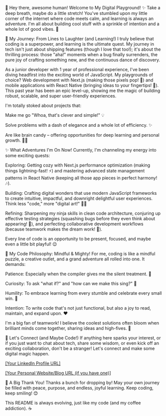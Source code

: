 👋 Hey there, awesome human! Welcome to My Digital Playground! ✨
Take a deep breath, maybe do a little stretch! You've stumbled upon my little corner of the internet where code meets calm, and learning is always an adventure. I'm all about building cool stuff with a sprinkle of intention and a whole lot of good vibes. 🚀

🧘 My Journey: From Lines to Laughter (and Learning!)
I truly believe that coding is a superpower, and learning is the ultimate quest. My journey in tech isn't just about shipping features (though I love that too!); it's about the thrilling process: those "aha!" moments when a bug finally surrenders, the pure joy of crafting something new, and the continuous dance of discovery.

As a junior developer with 1 year of professional experience, I've been diving headfirst into the exciting world of JavaScript. My playgrounds of choice? Web development with Next.js (making those pixels pop! 🎨) and mobile applications with React Native (bringing ideas to your fingertips! 📱). This past year has been an epic level-up, showing me the magic of building robust, scalable, and super user-friendly experiences.

I'm totally stoked about projects that:

Make me go "Whoa, that's clever and simple!" 💡

Solve problems with a dash of elegance and a whole lot of efficiency. ✨

Are like brain candy – offering opportunities for deep learning and personal growth. 🧠🍬

✨ What Adventures I'm On Now!
Currently, I'm channeling my energy into some exciting quests:

Exploring: Getting cozy with Next.js performance optimization (making things lightning-fast! ⚡) and mastering advanced state management patterns in React Native (keeping all those app pieces in perfect harmony! 🎶).

Building: Crafting digital wonders that use modern JavaScript frameworks to create intuitive, impactful, and downright delightful user experiences. Think less "code," more "digital art!" 🧑‍💻

Refining: Sharpening my ninja skills in clean code architecture, conjuring up effective testing strategies (squashing bugs before they even think about appearing! 🐛), and perfecting collaborative development workflows (because teamwork makes the dream work! 🤝).

Every line of code is an opportunity to be present, focused, and maybe even a little bit playful! 😉

🌱 My Code Philosophy: Mindful & Mighty!
For me, coding is like a mindful puzzle, a creative outlet, and a grand adventure all rolled into one. It demands:

Patience: Especially when the compiler gives me the silent treatment. 🧘

Curiosity: To ask "what if?" and "how can we make this sing?" 🎤

Humility: To embrace learning from every stumble and celebrate every small win. 🎉

Intention: To write code that's not just functional, but also a joy to read, maintain, and expand upon. ❤️

I'm a big fan of teamwork! I believe the coolest solutions often bloom when brilliant minds come together, sharing ideas and high-fives. 🙌

🤝 Let's Connect (and Maybe Code!)
If anything here sparks your interest, or if you just want to chat about tech, share some wisdom, or even kick off an exciting collaboration, don't be a stranger! Let's connect and make some digital magic happen.

[[Your LinkedIn Profile URL]](https://www.linkedin.com/in/fathurrohman07/)

[[Your Personal Website/Blog URL (if you have one)]](https://faturrumahan-v3.vercel.app/)

🙏 A Big Thank You!
Thanks a bunch for dropping by! May your own journey be filled with peace, purpose, and endless, joyful learning. Keep coding, keep smiling! 😊

This README is always evolving, just like my code (and my coffee addiction). ☕
